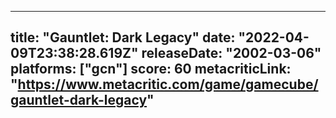 
---
title: "Gauntlet: Dark Legacy"
date: "2022-04-09T23:38:28.619Z"
releaseDate: "2002-03-06"
platforms: ["gcn"]
score: 60
metacriticLink: "https://www.metacritic.com/game/gamecube/gauntlet-dark-legacy"
---

